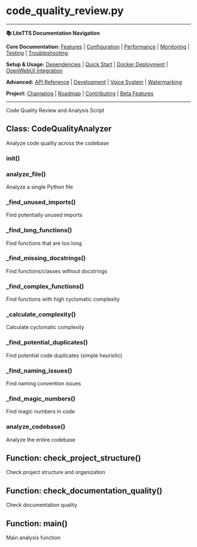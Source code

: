 # code_quality_review.py

---
**📚 LiteTTS Documentation Navigation**

**Core Documentation:** [Features](../../../../../FEATURES.md) | [Configuration](../../../../../CONFIGURATION.md) | [Performance](../../../../../PERFORMANCE.md) | [Monitoring](../../../../../MONITORING.md) | [Testing](../../../../../TESTING.md) | [Troubleshooting](../../../../../TROUBLESHOOTING.md)

**Setup & Usage:** [Dependencies](../../../../../DEPENDENCIES.md) | [Quick Start](../../../../../usage/QUICK_START_COMMANDS.md) | [Docker Deployment](../../../../../usage/DOCKER-DEPLOYMENT.md) | [OpenWebUI Integration](../../../../../usage/OPENWEBUI-INTEGRATION.md)

**Advanced:** [API Reference](../../../../API_REFERENCE.md) | [Development](../../../../../development/README.md) | [Voice System](../../../../../voices/README.md) | [Watermarking](../../../../../WATERMARKING.md)

**Project:** [Changelog](../../../../../CHANGELOG.md) | [Roadmap](../../../../../ROADMAP.md) | [Contributing](../../../../../CONTRIBUTIONS.md) | [Beta Features](../../../../../BETA_FEATURES.md)

---


Code Quality Review and Analysis Script


## Class: CodeQualityAnalyzer

Analyze code quality across the codebase

### __init__()

### analyze_file()

Analyze a single Python file

### _find_unused_imports()

Find potentially unused imports

### _find_long_functions()

Find functions that are too long

### _find_missing_docstrings()

Find functions/classes without docstrings

### _find_complex_functions()

Find functions with high cyclomatic complexity

### _calculate_complexity()

Calculate cyclomatic complexity

### _find_potential_duplicates()

Find potential code duplicates (simple heuristic)

### _find_naming_issues()

Find naming convention issues

### _find_magic_numbers()

Find magic numbers in code

### analyze_codebase()

Analyze the entire codebase

## Function: check_project_structure()

Check project structure and organization

## Function: check_documentation_quality()

Check documentation quality

## Function: main()

Main analysis function

